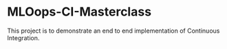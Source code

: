 # MLOops-CI-Masterclass
This project is to demonstrate an end to end implementation of Continuous Integration. 
